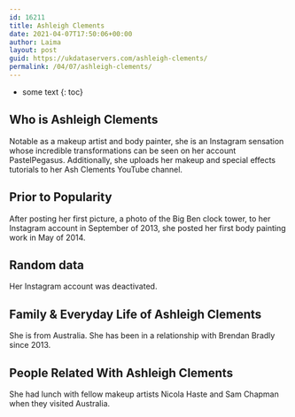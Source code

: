 ```yaml
---
id: 16211
title: Ashleigh Clements
date: 2021-04-07T17:50:06+00:00
author: Laima
layout: post
guid: https://ukdataservers.com/ashleigh-clements/
permalink: /04/07/ashleigh-clements/
---
```


* some text
{: toc}


## Who is Ashleigh Clements
                  
                  
                  
Notable as a makeup artist and body painter, she is an Instagram sensation whose incredible transformations can be seen on her account PastelPegasus. Additionally, she uploads her makeup and special effects tutorials to her Ash Clements YouTube channel.
                  
              
            
              
            
                
                
                
## Prior to Popularity
                  
                  
                  
After posting her first picture, a photo of the Big Ben clock tower, to her Instagram account in September of 2013, she posted her first body painting work in May of 2014.
                  
              
            
              
            
                
                
                
## Random data
                  
                  
                  
Her Instagram account was deactivated. 
                  
              
            
              
            
                
                
                
## Family & Everyday Life of Ashleigh Clements
                  
                  
                  
She is from Australia. She has been in a relationship with Brendan Bradly since 2013.
                  
              
            
              
            
                
                
                
## People Related With Ashleigh Clements
                  
                  
                  
She had lunch with fellow makeup artists Nicola Haste and Sam Chapman when they visited Australia.
                  
              
            
              
            
                
              
            
              
              
            
            
              
            
          
          
          